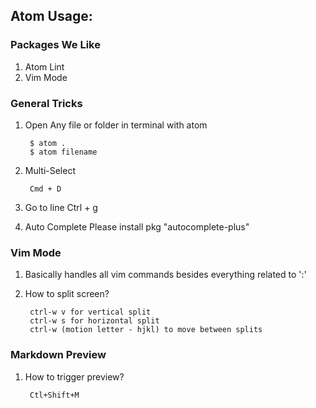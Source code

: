 Atom Usage:
-----------
### Packages We Like
1. Atom Lint
2. Vim Mode


### General Tricks
1. Open Any file or folder in terminal with atom

        $ atom .
        $ atom filename

2. Multi-Select

        Cmd + D

3. Go to line
        Ctrl + g

4. Auto Complete
        Please install pkg "autocomplete-plus"



### Vim Mode
1. Basically handles all vim commands besides everything related to ':'

2. How to split screen?

        ctrl-w v for vertical split
        ctrl-w s for horizontal split
        ctrl-w (motion letter - hjkl) to move between splits

### Markdown Preview
1. How to trigger preview?

        Ctl+Shift+M
